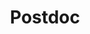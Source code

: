 ---
headshot: vinayakgupta.png
is_visiting: false
name: Vinayak Gupta
priority: 3
research_areas: null
site: https://gvinayak.github.io/
title: Postdoc
---